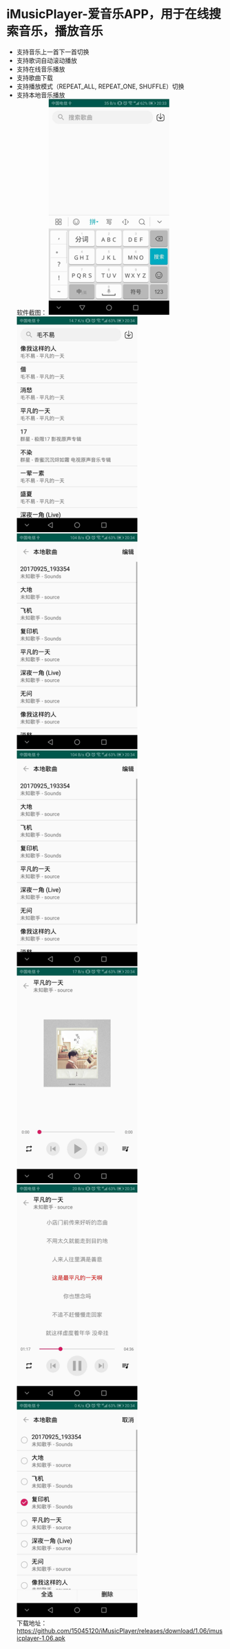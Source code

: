 # iMusicPlayer-爱音乐APP，用于在线搜索音乐，播放音乐
- 支持音乐上一首下一首切换
- 支持歌词自动滚动播放
- 支持在线音乐播放
- 支持歌曲下载
- 支持播放模式（REPEAT_ALL, REPEAT_ONE, SHUFFLE）切换
- 支持本地音乐播放
<br>软件截图：
<a target="_blank" rel="noopener noreferrer" href="https://github.com/15045120/iMusicPlayer/blob/master/docs/1.06/Screenshot0.jpg"><img src="https://github.com/15045120/iMusicPlayer/raw/master/docs/1.06/Screenshot0.jpg" width="280" height="500" style="max-width:100%;"></a>
<a target="_blank" rel="noopener noreferrer" href="https://github.com/15045120/iMusicPlayer/blob/master/docs/1.06/Screenshot1.jpg"><img src="https://github.com/15045120/iMusicPlayer/raw/master/docs/1.06/Screenshot1.jpg" width="280" height="500" style="max-width:100%;"></a>
<a target="_blank" rel="noopener noreferrer" href="https://github.com/15045120/iMusicPlayer/blob/master/docs/1.06/Screenshot2.jpg"><img src="https://github.com/15045120/iMusicPlayer/raw/master/docs/1.06/Screenshot2.jpg" width="280" height="500" style="max-width:100%;"></a>
<a target="_blank" rel="noopener noreferrer" href="https://github.com/15045120/iMusicPlayer/blob/master/docs/1.06/Screenshot3.jpg"><img src="https://github.com/15045120/iMusicPlayer/raw/master/docs/1.06/Screenshot3.jpg" width="280" height="500" style="max-width:100%;"></a>
<a target="_blank" rel="noopener noreferrer" href="https://github.com/15045120/iMusicPlayer/blob/master/docs/1.06/Screenshot4.jpg"><img src="https://github.com/15045120/iMusicPlayer/raw/master/docs/1.06/Screenshot4.jpg" width="280" height="500" style="max-width:100%;"></a>
<a target="_blank" rel="noopener noreferrer" href="https://github.com/15045120/iMusicPlayer/blob/master/docs/1.06/Screenshot5.jpg"><img src="https://github.com/15045120/iMusicPlayer/raw/master/docs/1.06/Screenshot5.jpg" width="280" height="500" style="max-width:100%;"></a>
<a target="_blank" rel="noopener noreferrer" href="https://github.com/15045120/iMusicPlayer/blob/master/docs/1.06/Screenshot6.jpg"><img src="https://github.com/15045120/iMusicPlayer/raw/master/docs/1.06/Screenshot6.jpg" width="280" height="500" style="max-width:100%;"></a>
<br>下载地址：
https://github.com/15045120/iMusicPlayer/releases/download/1.06/imusicplayer-1.06.apk
